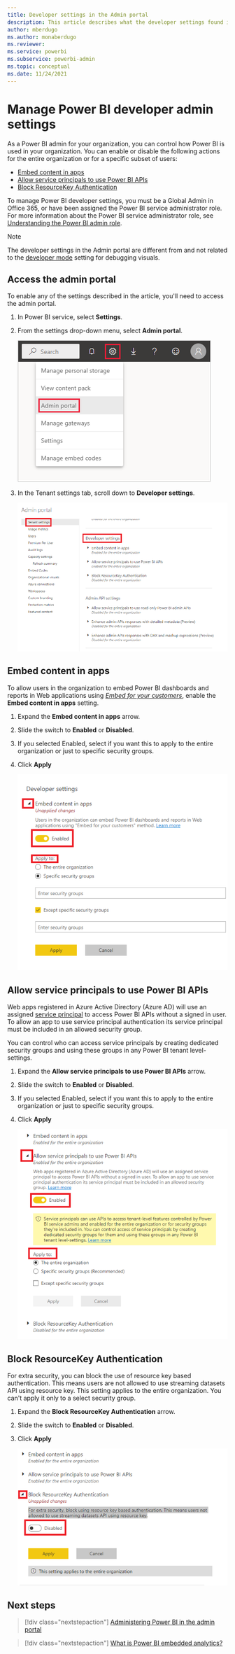 ```yaml
---
title: Developer settings in the Admin portal
description: This article describes what the developer settings found in the Admin portal do.
author: mberdugo
ms.author: monaberdugo
ms.reviewer: 
ms.service: powerbi
ms.subservice: powerbi-admin
ms.topic: conceptual
ms.date: 11/24/2021
---
```


# Manage Power BI developer admin settings

As a Power BI admin for your organization, you can control how Power BI is used in your organization. You can enable or disable the following actions for the entire organization or for a specific subset of users:

* [Embed content in apps](#embed-content-in-apps)
* [Allow service principals to use Power BI APIs](#allow-service-principals-to-use-power-bi-apis)
* [Block ResourceKey Authentication](#block-resourcekey-authentication)

To manage Power BI developer settings, you must be a Global Admin in Office 365, or have been assigned the Power BI service administrator role. For more information about the Power BI service administrator role, see [Understanding the Power BI admin role](service-admin-role.md).

>[!NOTE]
>The developer settings in the Admin portal are different from and not related to the [developer mode](../developer/visuals/environment-setup.md#set-up-power-bi-service-for-developing-a-visual) setting for debugging visuals.

## Access the admin portal

To enable any of the settings described in the article, you'll need to access the admin portal.

1. In Power BI service, select **Settings**.

2. From the settings drop-down menu, select **Admin portal**.

    ![A screenshot showing the cog settings menu button selected in the Power B I service. The settings menu opens and the admin portal setting is highlighted.](media/developer-settings/admin-portal.png)

3. In the Tenant settings tab, scroll down to **Developer settings**.

    ![A screenshot showing the developer settings menu.](media/developer-settings/developer-settings.png)

## Embed content in apps

To allow users in the organization to embed Power BI dashboards and reports in Web applications using [*Embed for your customers*](https://go.microsoft.com/fwlink/?linkid=2141877), enable the **Embed content in apps** setting.

1. Expand the **Embed content in apps** arrow.
1. Slide the switch to **Enabled** or **Disabled**.
1. If you selected Enabled, select if you want this to apply to the entire organization or just to specific security groups.
1. Click **Apply**

    ![A screenshot showing the embed content in apps menu expanded.](media/developer-settings/embed-content-expanded.png)

## Allow service principals to use Power BI APIs

Web apps registered in Azure Active Directory (Azure AD) will use an assigned [service principal](https://go.microsoft.com/fwlink/?linkid=2055030) to access Power BI APIs without a signed in user. To allow an app to use service principal authentication its service principal must be included in an allowed security group.

You can control who can access service principals by creating dedicated security groups and using these groups in any Power BI tenant level-settings.

1. Expand the **Allow service principals to use Power BI APIs** arrow.
1. Slide the switch to **Enabled** or **Disabled**.
1. If you selected Enabled, select if you want this to apply to the entire organization or just to specific security groups.
1. Click **Apply**

    ![A screenshot showing the Allow service principals to use Power BI APIs menu expanded.](media/developer-settings/allow-service-principals-expanded.png)

## Block ResourceKey Authentication

For extra security, you can block the use of resource key based authentication. This means users are not allowed to use streaming datasets API using resource key. This setting applies to the entire organization. You can't apply it only to a select security group.

1. Expand the **Block ResourceKey Authentication** arrow.
1. Slide the switch to **Enabled** or **Disabled**.
1. Click **Apply**

    ![A screenshot showing the Block ResourceKey Authentication menu expanded.](media/developer-settings/block-resource-key-expanded.png)

## Next steps

>[!div class="nextstepaction"]
>[Administering Power BI in the admin portal](service-admin-portal.md)

>[!div class="nextstepaction"]
>[What is Power BI embedded analytics?](../developer/embedded/embedded-analytics-power-bi.md)

